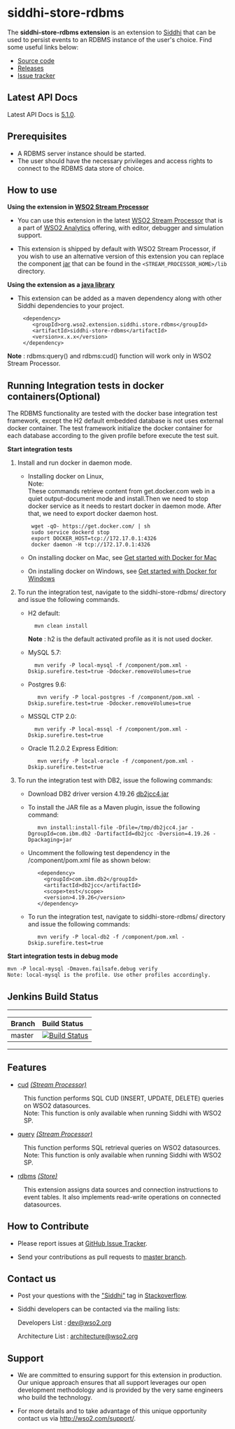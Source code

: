 siddhi-store-rdbms
======================================

The **siddhi-store-rdbms extension** is an extension to <a target="_blank" href="https://wso2.github.io/siddhi">Siddhi</a> that  can be used to persist events to an RDBMS instance of the user's choice.
Find some useful links below:

* <a target="_blank" href="https://github.com/wso2-extensions/siddhi-store-rdbms">Source code</a>
* <a target="_blank" href="https://github.com/wso2-extensions/siddhi-store-rdbms/releases">Releases</a>
* <a target="_blank" href="https://github.com/wso2-extensions/siddhi-store-rdbms/issues">Issue tracker</a>

## Latest API Docs 

Latest API Docs is <a target="_blank" href="https://wso2-extensions.github.io/siddhi-store-rdbms/api/5.1.0">5.1.0</a>.

## Prerequisites

 * A RDBMS server instance should be started.
 * The user should have the necessary privileges and access rights to connect to the RDBMS data store of choice.

## How to use 

**Using the extension in <a target="_blank" href="https://github.com/wso2/product-sp">WSO2 Stream Processor</a>**

* You can use this extension in the latest <a target="_blank" href="https://github.com/wso2/product-sp/releases">WSO2 Stream Processor</a> that is a part of <a target="_blank" href="http://wso2.com/analytics?utm_source=gitanalytics&utm_campaign=gitanalytics_Jul17">WSO2 Analytics</a> offering, with editor, debugger and simulation support. 

* This extension is shipped by default with WSO2 Stream Processor, if you wish to use an alternative version of this extension you can replace the component <a target="_blank" href="https://github.com/wso2-extensions/siddhi-store-rdbms/releases">jar</a> that can be found in the `<STREAM_PROCESSOR_HOME>/lib` directory.

**Using the extension as a <a target="_blank" href="https://wso2.github.io/siddhi/documentation/running-as-a-java-library">java library</a>**

* This extension can be added as a maven dependency along with other Siddhi dependencies to your project.

```
     <dependency>
        <groupId>org.wso2.extension.siddhi.store.rdbms</groupId>
        <artifactId>siddhi-store-rdbms</artifactId>
        <version>x.x.x</version>
     </dependency>
```

**Note** : rdbms:query() and rdbms:cud() function will work only in WSO2 Stream Processor. 

## Running Integration tests in docker containers(Optional)

The RDBMS functionality are tested with the docker base integration test framework, except the H2 default 
embedded database is not uses external docker container. The test framework initialize the docker container for each 
database according to the given profile before execute the test suit.

**Start integration tests**

1. Install and run docker in daemon mode.

    *  Installing docker on Linux,<br>
       Note:<br>    These commands retrieve content from get.docker.com web in a quiet output-document mode and install.Then we need to stop docker service as it needs to restart docker in daemon mode. After that, we need to export docker daemon host.
       
            wget -qO- https://get.docker.com/ | sh
            sudo service dockerd stop
            export DOCKER_HOST=tcp://172.17.0.1:4326
            docker daemon -H tcp://172.17.0.1:4326

    *  On installing docker on Mac, see <a target="_blank" href="https://docs.docker.com/docker-for-mac/">Get started with Docker for Mac</a>

    *  On installing docker on Windows, see <a target="_blank" href="https://docs.docker.com/docker-for-windows/">Get started with Docker for Windows</a>
   
2. To run the integration test, navigate to the siddhi-store-rdbms/ directory and issue the following commands.

    * H2 default:
    
            mvn clean install
           
         **Note** : h2 is the default activated profile as it is not used docker.

    * MySQL 5.7:
    
            mvn verify -P local-mysql -f /component/pom.xml -Dskip.surefire.test=true -Ddocker.removeVolumes=true
           
    * Postgres 9.6:
    
             mvn verify -P local-postgres -f /component/pom.xml -Dskip.surefire.test=true -Ddocker.removeVolumes=true
           
    * MSSQL CTP 2.0:
    
            mvn verify -P local-mssql -f /component/pom.xml -Dskip.surefire.test=true
            
    * Oracle 11.2.0.2 Express Edition:
            
             mvn verify -P local-oracle -f /component/pom.xml -Dskip.surefire.test=true
            
3. To run the integration test with DB2, issue the following commands:
    
    * Download DB2 driver version 4.19.26 <a target="_blank" href="http://www.ibm.com/eserver/support/fixes/fixcentral/swg/quickorder?brandid=1&productid=IBM+Data+Server+Client+Packages&vrmf=10.5.*&fixes=*jdbc*FP005">db2jcc4.jar</a>
    
    * To install the JAR file as a Maven plugin, issue the following command:
    
             mvn install:install-file -Dfile=/tmp/db2jcc4.jar -DgroupId=com.ibm.db2 -DartifactId=db2jcc -Dversion=4.19.26 -Dpackaging=jar
         
    * Uncomment the following test dependency in the /component/pom.xml file as shown below:
    
             <dependency>
               <groupId>com.ibm.db2</groupId>
               <artifactId>db2jcc</artifactId>
               <scope>test</scope>
               <version>4.19.26</version>
             </dependency>
        
    * To run the integration test, navigate to siddhi-store-rdbms/ directory and issue the following commands:
    
             mvn verify -P local-db2 -f /component/pom.xml -Dskip.surefire.test=true

**Start integration tests in debug mode**
```
mvn -P local-mysql -Dmaven.failsafe.debug verify
Note: local-mysql is the profile. Use other profiles accordingly.
```

## Jenkins Build Status

---

|  Branch | Build Status |
| :------ |:------------ | 
| master  | [![Build Status](https://wso2.org/jenkins/job/siddhi/job/siddhi-store-rdbms/badge/icon)](https://wso2.org/jenkins/job/siddhi/job/siddhi-store-rdbms/) |

---

## Features

* <a target="_blank" href="https://wso2-extensions.github.io/siddhi-store-rdbms/api/5.1.0/#cud-stream-processor">cud</a> *<a target="_blank" href="https://wso2.github.io/siddhi/documentation/siddhi-4.0/#stream-processor">(Stream Processor)</a>*<br><div style="padding-left: 1em;"><p>This function performs SQL CUD (INSERT, UPDATE, DELETE) queries on WSO2 datasources. <br>Note: This function is only available when running Siddhi with WSO2 SP.<br></p></div>
* <a target="_blank" href="https://wso2-extensions.github.io/siddhi-store-rdbms/api/5.1.0/#query-stream-processor">query</a> *<a target="_blank" href="https://wso2.github.io/siddhi/documentation/siddhi-4.0/#stream-processor">(Stream Processor)</a>*<br><div style="padding-left: 1em;"><p>This function performs SQL retrieval queries on WSO2 datasources. <br>Note: This function is only available when running Siddhi with WSO2 SP.</p></div>
* <a target="_blank" href="https://wso2-extensions.github.io/siddhi-store-rdbms/api/5.1.0/#rdbms-store">rdbms</a> *<a target="_blank" href="https://wso2.github.io/siddhi/documentation/siddhi-4.0/#store">(Store)</a>*<br><div style="padding-left: 1em;"><p>This extension assigns data sources and connection instructions to event tables. It also implements read-write operations on connected datasources.</p></div>

## How to Contribute
 
  * Please report issues at <a target="_blank" href="https://github.com/wso2-extensions/siddhi-store-rdbms/issues">GitHub Issue Tracker</a>.
  
  * Send your contributions as pull requests to <a target="_blank" href="https://github.com/wso2-extensions/siddhi-store-rdbms/tree/master">master branch</a>. 
 
## Contact us 

 * Post your questions with the <a target="_blank" href="http://stackoverflow.com/search?q=siddhi">"Siddhi"</a> tag in <a target="_blank" href="http://stackoverflow.com/search?q=siddhi">Stackoverflow</a>. 
 
 * Siddhi developers can be contacted via the mailing lists:
 
    Developers List   : [dev@wso2.org](mailto:dev@wso2.org)
    
    Architecture List : [architecture@wso2.org](mailto:architecture@wso2.org)
 
## Support 

* We are committed to ensuring support for this extension in production. Our unique approach ensures that all support leverages our open development methodology and is provided by the very same engineers who build the technology. 

* For more details and to take advantage of this unique opportunity contact us via <a target="_blank" href="http://wso2.com/support?utm_source=gitanalytics&utm_campaign=gitanalytics_Jul17">http://wso2.com/support/</a>. 
